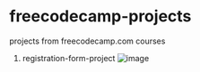 # freecodecamp-projects

projects from freecodecamp.com courses

1. registration-form-project
![image](https://user-images.githubusercontent.com/97409679/179314352-440a4179-ad90-448e-a5b7-d40c42369b85.png)
